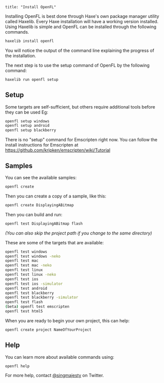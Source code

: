 ```
title: "Install OpenFL"
```

Installing OpenFL is best done through Haxe's own package manager utility called Haxelib. Every Haxe installation will have a working version installed. Using Haxelib is simple and OpenFL can be installed through the following commands.

``` bash
haxelib install openfl
```

You will notice the output of the command line explaining the progress of the installation.

The next step is to use the setup command of OpenFL by the following command:

``` bash
haxelib run openfl setup
```

## Setup

Some targets are self-sufficient, but others require additional tools before they can be used Eg:

``` bash
openfl setup windows
openfl setup android
openfl setup blackberry
```

There is no "setup" command for Emscripten right now. You can follow the install instructions for Emscripten at https://github.com/kripken/emscripten/wiki/Tutorial

## Samples

You can see the available samples:

``` bash
openfl create
```

Then you can create a copy of a sample, like this:

``` bash
openfl create DisplayingABitmap
```

Then you can build and run:

``` bash
openfl test DisplayingABitmap flash
```

_(You can also skip the project path if you change to the same directory)_

These are some of the targets that are available:

``` bash
openfl test windows
openfl test windows -neko
openfl test mac
openfl test mac -neko
openfl test linux
openfl test linux -neko
openfl test ios
openfl test ios -simulator
openfl test android
openfl test blackberry
openfl test blackberry -simulator
openfl test flash
(beta) openfl test emscripten
openfl test html5
```

When you are ready to begin your own project, this can help:

``` bash
openfl create project NameOfYourProject
```

## Help

You can learn more about available commands using:

``` bash
openfl help
```

For more help, contact [@singmajesty](http://www.twitter.com/singmajesty) on Twitter.